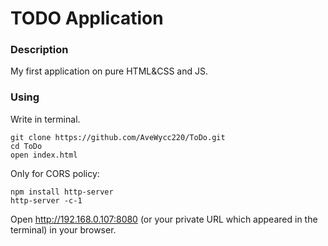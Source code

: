 # TODO Application #

### Description ###
My first application on pure HTML&CSS and JS.

### Using ###
Write in terminal.
```
git clone https://github.com/AveWycc220/ToDo.git
cd ToDo
open index.html
```

Only for CORS policy:
``` 
npm install http-server
http-server -c-1 
```
Open http://192.168.0.107:8080 (or your private URL which appeared in the terminal) in your browser.